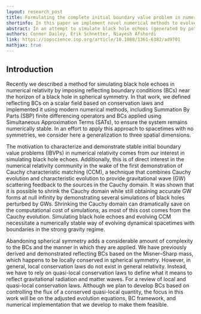 ```yaml
---
layout: research_post
title: Formulating the complete initial boundary value problem in numerical relativity to model black hole echoes
shortinfo: In this paper we implement novel numerical methods to evolve spcaetimes with arbitrary boundaries and no symmetry assumptions
abstract: In an attempt to simulate black hole echoes (generated by potential quantum-gravitational structure) in numerical relativity, we recently described how to implement a reflecting boundary outside of the horizon of a black hole in spherical symmetry. Here, we generalize this approach to spacetimes with no symmetries and implement it numerically using the generalized harmonic formulation. We cast the evolution equations and the numerical implementation into a Summation By Parts scheme, which seats our method closer to a class of provably numerically stable systems. We implement an embedded boundary numerical framework that allows for arbitrarily shaped domains on a rectangular grid and even boundaries that evolve and move across the grid. As a demonstration of this framework, we study the evolution of gravitational wave scattering off a boundary either inside, or just outside, the horizon of a black hole. This marks a big leap toward the goal of a generic framework to obtain gravitational waveforms for behaviors motivated by quantum gravity near the horizons of merging black holes.
authors: Conner Dailey, Erik Schnetter, Niayesh Afshordi
link: https://iopscience.iop.org/article/10.1088/1361-6382/ad9701
mathjax: true
---
```


## Introduction

Recently we described a method for simulating black hole echoes in numerical relativity by imposing reflecting boundary conditions (BCs) near the horizon of a black hole in spherical symmetry. In that work, we defined reflecting BCs on a scalar field based on conservation laws and implemented it using modern numerical methods, including Summation By Parts (SBP) finite differencing operators and BCs applied using Simultaneous Approximation Terms (SATs), to ensure the system remains numerically stable. In an effort to apply this approach to spacetimes with no symmetries, we consider here a generalization to three spatial dimensions.

The motivation to characterize and demonstrate stable initial boundary value problems (IBVPs) in numerical relativity comes from our interest in simulating black hole echoes. Additionally, this is of direct interest in the numerical relativity community in the wake of the first demonstration of Cauchy characteristic matching (CCM), a technique that combines Cauchy evolution and characteristic evolution to provide gravitational wave (GW) scattering feedback to the sources in the Cauchy domain. It was shown that it is possible to shrink the Cauchy domain while still obtaining accurate GW forms at null infinity by demonstrating several simulations of black holes perturbed by GWs. Shrinking the Cauchy domain can dramatically save on the computational cost of simulations, as most of this cost comes from the Cauchy evolution. Simulating black hole echoes and evolving CCM necessitate a numerically stable way of evolving dynamical spacetimes with boundaries in the strong gravity regime.

Abandoning spherical symmetry adds a considerable amount of complexity to the BCs and the manner in which they are applied. We have previously derived and demonstrated reflecting BCs based on the Misner–Sharp mass, which happens to be locally conserved in spherical symmetry. However, in general, local conservation laws do not exist in general relativity. Instead, we have to rely on quasi-local conservation laws to define what it means to reflect gravitational radiation and matter waves. For a review of local and quasi-local conservation laws. Although we plan to develop BCs based on controlling the flux of a conserved quasi-local quantity, the focus in this work will be on the adjusted evolution equations, BC framework, and numerical implementation that we develop to make them feasible.